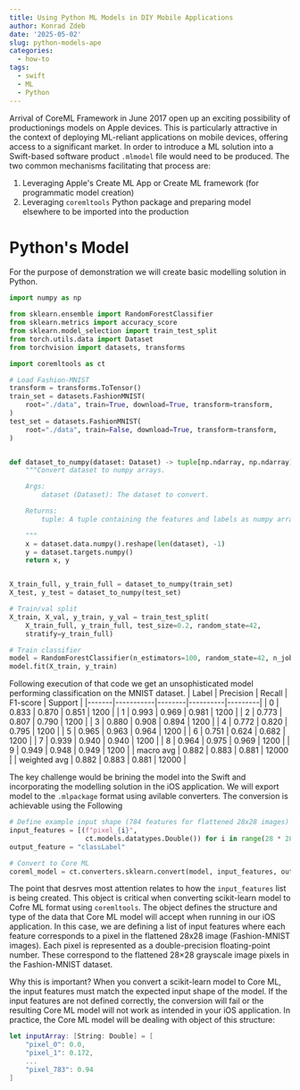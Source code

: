 ```yaml
---
title: Using Python ML Models in DIY Mobile Applications
author: Konrad Zdeb
date: '2025-05-02'
slug: python-models-ape
categories:
  - how-to
tags:
  - swift
  - ML
  - Python
---
```




Arrival of CoreML Framework in June 2017 open up an exciting possibility of productionings models on Apple devices. This is particularly attractive in the context of deploying ML-reliant applications on mobile devices, offering access to a significant market. In order to introduce a ML solution into a Swift-based software product `.mlmodel` file would need to be produced. The two common mechanisms facilitating that process are:
1. Leveraging Apple's Create ML App or Create ML framework (for programmatic model creation)
2. Leveraging `coremltools` Python package and preparing model elsewhere to be imported into the production


# Python's Model

For the purpose of demonstration we will create basic modelling solution in Python. 


``` python
import numpy as np

from sklearn.ensemble import RandomForestClassifier
from sklearn.metrics import accuracy_score
from sklearn.model_selection import train_test_split
from torch.utils.data import Dataset
from torchvision import datasets, transforms

import coremltools as ct    

# Load Fashion-MNIST
transform = transforms.ToTensor()
train_set = datasets.FashionMNIST(
    root="./data", train=True, download=True, transform=transform,
)
test_set = datasets.FashionMNIST(
    root="./data", train=False, download=True, transform=transform,
)


def dataset_to_numpy(dataset: Dataset) -> tuple[np.ndarray, np.ndarray]:
    """Convert dataset to numpy arrays.

    Args:
        dataset (Dataset): The dataset to convert.

    Returns:
        tuple: A tuple containing the features and labels as numpy arrays.

    """
    x = dataset.data.numpy().reshape(len(dataset), -1)
    y = dataset.targets.numpy()
    return x, y


X_train_full, y_train_full = dataset_to_numpy(train_set)
X_test, y_test = dataset_to_numpy(test_set)

# Train/val split
X_train, X_val, y_train, y_val = train_test_split(
    X_train_full, y_train_full, test_size=0.2, random_state=42, 
    stratify=y_train_full)

# Train classifier
model = RandomForestClassifier(n_estimators=100, random_state=42, n_jobs=-1)
model.fit(X_train, y_train)
```
Following execution of that code we get an unsophisticated model performing classification on the MNIST dataset. 
| Label | Precision | Recall | F1-score | Support |
|-------|-----------|--------|----------|---------|
| 0 | 0.833 | 0.870 | 0.851 | 1200 |
| 1 | 0.993 | 0.969 | 0.981 | 1200 |
| 2 | 0.773 | 0.807 | 0.790 | 1200 |
| 3 | 0.880 | 0.908 | 0.894 | 1200 |
| 4 | 0.772 | 0.820 | 0.795 | 1200 |
| 5 | 0.965 | 0.963 | 0.964 | 1200 |
| 6 | 0.751 | 0.624 | 0.682 | 1200 |
| 7 | 0.939 | 0.940 | 0.940 | 1200 |
| 8 | 0.964 | 0.975 | 0.969 | 1200 |
| 9 | 0.949 | 0.948 | 0.949 | 1200 |
| macro avg | 0.882 | 0.883 | 0.881 | 12000 |
| weighted avg | 0.882 | 0.883 | 0.881 | 12000 |

The key challenge would be brining the model into the  Swift and incorporating the modelling solution in the iOS application. We will export model to the `.mlpackage` format using avilable converters. The conversion is achievable using the Following


``` python
# Define example input shape (784 features for flattened 28x28 images)
input_features = [(f"pixel_{i}",
                   ct.models.datatypes.Double()) for i in range(28 * 28)]
output_feature = "classLabel"

# Convert to Core ML
coreml_model = ct.converters.sklearn.convert(model, input_features, output_feature)
```

The point that desrves most attention relates to how the `input_features` list is being created. This object is critical when converting scikit-learn model to Cofre ML format using `coremltools`. The object defines the structure and type of the data that Core ML model will accept when running in our iOS application. In this case, we are defining a list of input features where each feature corresponds to a pixel in the flattened 28x28 image (Fashion-MNIST images). Each pixel is represented as a double-precision floating-point number. These correspond to the flattened 28×28 grayscale image pixels in the Fashion-MNIST dataset.

Why this is important?
When you convert a scikit-learn model to Core ML, the input features must match the expected input shape of the model. If the input features are not defined correctly, the conversion will fail or the resulting Core ML model will not work as intended in your iOS application. In practice, the Core ML model will be dealing with object of this structure:
```swift
let inputArray: [String: Double] = [
    "pixel_0": 0.0,
    "pixel_1": 0.172,
    ...
    "pixel_783": 0.94
]
```
